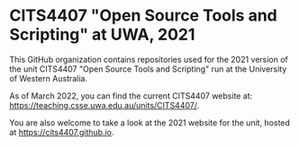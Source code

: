 
# CITS4407 "Open Source Tools and Scripting" at UWA, 2021

This GitHub organization contains repositories used for
the 2021 version of the unit
CITS4407 "Open Source Tools and Scripting" run at the University
of Western Australia.

As of March 2022, you can find the current CITS4407 website at:
<https://teaching.csse.uwa.edu.au/units/CITS4407/>.

You are also welcome to take a look at the 2021 website for the
unit, hosted at <https://cits4407.github.io>.

